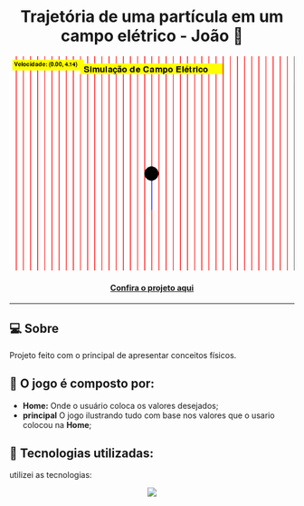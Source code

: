 <h1 align="center">Trajetória de uma partícula em um campo elétrico - João 👾</h1>

![Imagem do projeto finalizado](campo.png)

<h4 align="center"><a href="https://github.com/Jedev1/Trajetoria-de-uma-Particula-em-um-Campo-Eletrico/blob/main/build/exe.win-amd64-3.12/main.exe">Confira o projeto aqui</a></h4>

---

## 💻 Sobre

Projeto feito com o principal de apresentar conceitos físicos.

## 🤯 O jogo é composto por:

- **Home:** Onde o usuário coloca os valores desejados;
- **principal** O jogo ilustrando tudo com base nos valores que o usario colocou na **Home**;

## 🧠 Tecnologias utilizadas:

utilizei as tecnologias:

<p align="center">
  <a href="https://github.com/Jedev1">
    <img src="https://skillicons.dev/icons?i=python" />
  </a>
</p>
